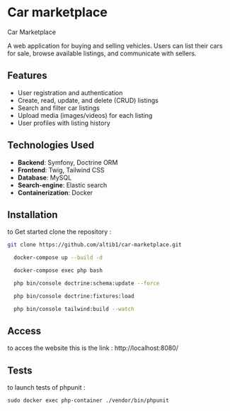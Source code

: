 
# Car marketplace 

 Car Marketplace

A web application for buying and selling vehicles. Users can list their cars for sale, browse available listings, and communicate with sellers.

## Features

- User registration and authentication
- Create, read, update, and delete (CRUD) listings
- Search and filter car listings
- Upload media (images/videos) for each listing
- User profiles with listing history

## Technologies Used

- **Backend**: Symfony, Doctrine ORM
- **Frontend**: Twig, Tailwind CSS
- **Database**: MySQL
- **Search-engine**: Elastic search
- **Containerization**: Docker


## Installation

to Get started clone the repository : 
```bash
git clone https://github.com/altib1/car-marketplace.git
```

```bash
  docker-compose up --build -d

  docker-compose exec php bash

  php bin/console doctrine:schema:update --force

  php bin/console doctrine:fixtures:load

  php bin/console tailwind:build --watch
```
    
## Access

to acces the website this is the link : 
http://localhost:8080/

## Tests

to launch tests of phpunit : 

```
sudo docker exec php-container ./vendor/bin/phpunit

```
